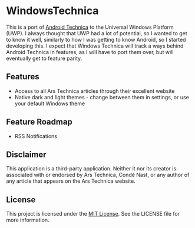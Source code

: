 # WindowsTechnica
This is a port of [Android Technica](https://github.com/awbooze/AndroidTechnica) to the Universal Windows Platform (UWP). I always thought that UWP had a lot of potential, so I wanted to get to know it well, similarly to how I was getting to know Android, so I started developing this. I expect that Windows Technica will track a ways behind Android Technica in features, as I will have to port them over, but will eventually get to feature parity.

## Features
* Access to all Ars Technica articles through their excellent website
* Native dark and light themes - change between them in settings, or use your default Windows theme

## Feature Roadmap
* RSS Notifications

## Disclaimer
This application is a third-party application. Neither it nor its creator is associated with or endorsed by Ars Technica, Condé Nast, or any author of any article that appears on the Ars Technica website.

## License
This project is licensed under the [MIT License](https://opensource.org/licenses/MIT). See the LICENSE file for more information.

